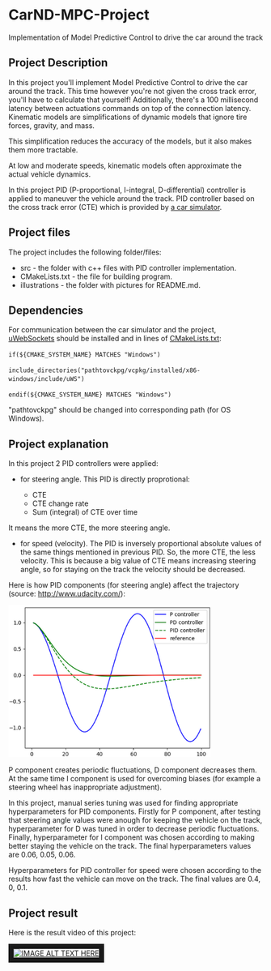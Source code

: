 # CarND-MPC-Project
Implementation of Model Predictive Control to drive the car around the track
## Project Description
In this project you'll implement Model Predictive Control to drive the car around the track. This time however you're not given the cross track error, you'll have to calculate that yourself! Additionally, there's a 100 millisecond latency between actuations commands on top of the connection latency.
Kinematic models are simplifications of dynamic models that ignore tire forces, gravity, and mass.

This simplification reduces the accuracy of the models, but it also makes them more tractable.

At low and moderate speeds, kinematic models often approximate the actual vehicle dynamics.

In this project PID (P-proportional, I-integral, D-differential) controller is applied to maneuver the vehicle around the track.
PID controller based on the cross track error (CTE) which is provided by [a car simulator](https://github.com/udacity/CarND-PID-Control-Project/releases).

## Project files
The project includes the following folder/files:
- src - the folder with c++ files with PID controller implementation.
- CMakeLists.txt - the file for building program.
- illustrations - the folder with pictures for README.md.

## Dependencies
For communication between the car simulator and the project, [uWebSockets](https://github.com/uWebSockets/uWebSockets/blob/master/README.md) should be installed and in lines of [CMakeLists.txt](https://github.com/SergeiDm/CarND-PID-Controller/blob/master/CMakeLists.txt):

`if(${CMAKE_SYSTEM_NAME} MATCHES "Windows")`

`include_directories("pathtovckpg/vcpkg/installed/x86-windows/include/uWS")`

`endif(${CMAKE_SYSTEM_NAME} MATCHES "Windows")`

"pathtovckpg" should be changed into corresponding path (for OS Windows).


## Project explanation
In this project 2 PID controllers were applied:
- for steering angle. This PID is directly proprotional:

  - CTE
  - CTE change rate
  - Sum (integral) of CTE over time

It means the more CTE, the more steering angle.

- for speed (velocity). The PID is inversely proportional absolute values of the same things mentioned in previous PID. So, the more CTE, the less velocity. This is because a big value of CTE means increasing steering angle, so for staying on the track the velocity should be decreased.

Here is how PID components (for steering angle) affect the trajectory (source: http://www.udacity.com/):

<img src="https://github.com/SergeiDm/CarND-PID-Controller/blob/master/illustrations/PID.png" width="400" height="300"/>

P component creates periodic fluctuations, D component decreases them. At the same time I component is used for overcoming biases (for example a steering wheel has inappropriate adjustment).

In this project, manual series tuning was used for finding appropriate hyperparameters for PID components. Firstly for P component, after   testing that steering angle values were anough for keeping the vehicle on the track, hyperparameter for D was tuned in order to decrease periodic fluctuations. Finally, hyperparameter for I component was chosen according to making better staying the vehicle on the track. The final hyperparameters values are 0.06, 0.05, 0.06.

Hyperparameters for PID controller for speed were chosen according to the results how fast the vehicle can move on the track.
The final values are 0.4, 0, 0.1.

## Project result
Here is the result video of this project:

<a href="https://youtu.be/2VPTpG9AUoQ" target="_blank"><img src="http://img.youtube.com/vi/2VPTpG9AUoQ/0.jpg" 
alt="IMAGE ALT TEXT HERE" width="400" height="300" border="10" /></a>
